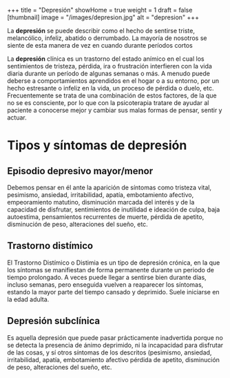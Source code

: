 +++
title = "Depresión"
showHome = true
weight = 1
draft = false
[thumbnail]
image = "/images/depresion.jpg"
alt = "depresion"
+++

La **depresión** se puede describir como el hecho de sentirse triste, melancólico, infeliz, abatido o derrumbado. La mayoría de nosotros se siente de esta manera de vez en cuando durante períodos cortos

La **depresión** clínica es un trastorno del estado anímico en el cual los sentimientos de tristeza, pérdida, ira o frustración interfieren con la vida diaria durante un período de algunas semanas o más. A menudo puede deberse a comportamientos aprendidos en el hogar o a su entorno, por un hecho estresante o infeliz en la vida, un proceso de pérdida o duelo, etc. Frecuentemente se trata de una combinación de estos factores, de la que no se es consciente, por lo que con la psicoterapia tratare de ayudar al paciente a conocerse mejor y cambiar sus malas formas de pensar, sentir y actuar.

# Tipos y síntomas de depresión

## Episodio depresivo mayor/menor

Debemos pensar en él ante la aparición de síntomas como tristeza vital, pesimismo, ansiedad, irritabilidad, apatía, embotamiento afectivo, empeoramiento matutino, disminución marcada del interés y de la capacidad de disfrutar, sentimientos de inutilidad e ideación de culpa, baja autoestima, pensamientos recurrentes de muerte, pérdida de apetito, disminución de peso, alteraciones del sueño, etc.

## Trastorno distímico

El Trastorno Distímico o Distimia es un tipo de depresión crónica, en la que los síntomas se manifiestan de forma permanente durante un periodo de tiempo prolongado. A veces puede llegar a sentirse bien durante días, incluso semanas, pero enseguida vuelven a reaparecer los síntomas, estando la mayor parte del tiempo cansado y deprimido. Suele iniciarse en la edad adulta.

## Depresión subclínica

Es aquella depresión que puede pasar prácticamente inadvertida porque no se detecta la presencia de ánimo deprimido, ni la incapacidad para disfrutar de las cosas, y sí otros síntomas de los descritos (pesimismo, ansiedad, irritabilidad, apatía, embotamiento afectivo pérdida de apetito, disminución de peso, alteraciones del sueño, etc.
